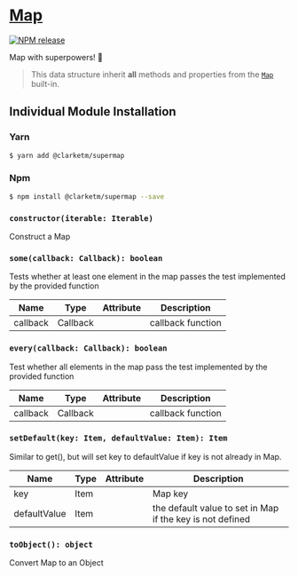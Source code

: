 # [Map](https://www.npmjs.com/package/@clarketm/supermap)

[![NPM release](https://img.shields.io/npm/v/@clarketm/supermap.svg)](https://www.npmjs.com/package/@clarketm/supermap)

Map with superpowers! 💪

> This data structure inherit **all** methods and properties from the [`Map`](https://developer.mozilla.org/en-US/docs/Web/JavaScript/Reference/Global_Objects/Map) built-in.

## Individual Module Installation

### Yarn

```bash
$ yarn add @clarketm/supermap
```

### Npm

```bash
$ npm install @clarketm/supermap --save
```

### `constructor(iterable: Iterable)`

Construct a Map

### `some(callback: Callback): boolean`

Tests whether at least one element in the map passes the test implemented by the provided function

| Name     | Type     | Attribute | Description       |
| -------- | -------- | --------- | ----------------- |
| callback | Callback |           | callback function |

### `every(callback: Callback): boolean`

Test whether all elements in the map pass the test implemented by the provided function

| Name     | Type     | Attribute | Description       |
| -------- | -------- | --------- | ----------------- |
| callback | Callback |           | callback function |

### `setDefault(key: Item, defaultValue: Item): Item`

Similar to get(), but will set key to defaultValue if key is not already in Map.

| Name         | Type | Attribute | Description                                               |
| ------------ | ---- | --------- | --------------------------------------------------------- |
| key          | Item |           | Map key                                                   |
| defaultValue | Item |           | the default value to set in Map if the key is not defined |

### `toObject(): object`

Convert Map to an Object
